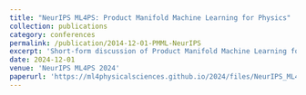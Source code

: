 ```yaml
---
title: "NeurIPS ML4PS: Product Manifold Machine Learning for Physics"
collection: publications
category: conferences
permalink: /publication/2014-12-01-PMML-NeurIPS
excerpt: 'Short-form discussion of Product Manifold Machine Learning for Physics accepted to NeurIPS ML4PS 2024'
date: 2024-12-01
venue: 'NeurIPS ML4PS 2024'
paperurl: 'https://ml4physicalsciences.github.io/2024/files/NeurIPS_ML4PS_2024_163.pdf'
---
```

